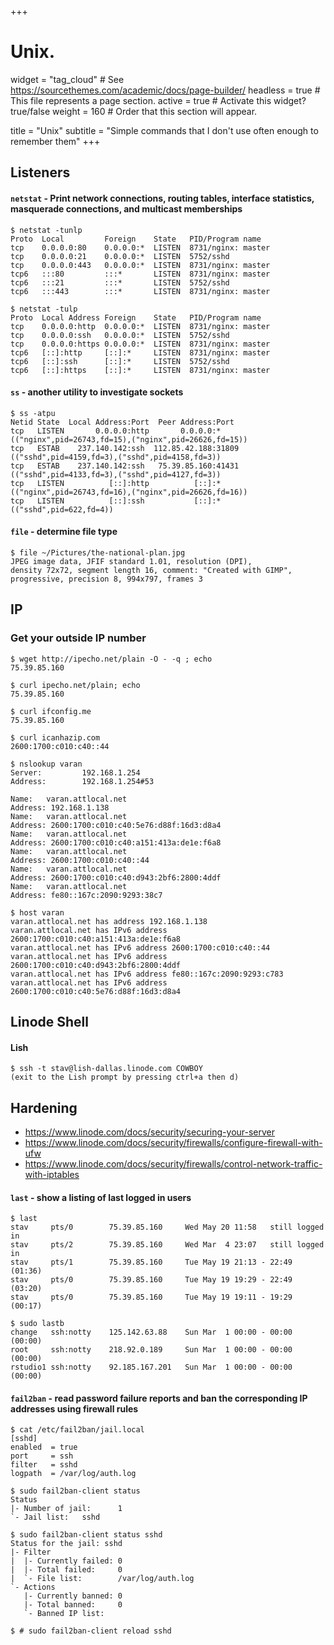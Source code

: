 +++
# Unix.
widget = "tag_cloud"  # See https://sourcethemes.com/academic/docs/page-builder/
headless = true  # This file represents a page section.
active = true  # Activate this widget? true/false
weight = 160  # Order that this section will appear.

title = "Unix"
subtitle = "Simple commands that I don't use often enough to remember them"
+++

## Listeners

#### `netstat` - Print network connections, routing tables, interface statistics, masquerade connections, and multicast memberships

```shell
$ netstat -tunlp
Proto  Local         Foreign    State   PID/Program name
tcp    0.0.0.0:80    0.0.0.0:*  LISTEN  8731/nginx: master
tcp    0.0.0.0:21    0.0.0.0:*  LISTEN  5752/sshd
tcp    0.0.0.0:443   0.0.0.0:*  LISTEN  8731/nginx: master
tcp6   :::80         :::*       LISTEN  8731/nginx: master
tcp6   :::21         :::*       LISTEN  5752/sshd
tcp6   :::443        :::*       LISTEN  8731/nginx: master

$ netstat -tulp
Proto  Local Address Foreign    State   PID/Program name
tcp    0.0.0.0:http  0.0.0.0:*  LISTEN  8731/nginx: master
tcp    0.0.0.0:ssh   0.0.0.0:*  LISTEN  5752/sshd
tcp    0.0.0.0:https 0.0.0.0:*  LISTEN  8731/nginx: master
tcp6   [::]:http     [::]:*     LISTEN  8731/nginx: master
tcp6   [::]:ssh      [::]:*     LISTEN  5752/sshd
tcp6   [::]:https    [::]:*     LISTEN  8731/nginx: master
```

#### `ss` - another utility to investigate sockets

```shell
$ ss -atpu
Netid State  Local Address:Port  Peer Address:Port
tcp   LISTEN       0.0.0.0:http       0.0.0.0:*      (("nginx",pid=26743,fd=15),("nginx",pid=26626,fd=15))
tcp   ESTAB    237.140.142:ssh  112.85.42.188:31809  (("sshd",pid=4159,fd=3),("sshd",pid=4158,fd=3))
tcp   ESTAB    237.140.142:ssh   75.39.85.160:41431  (("sshd",pid=4133,fd=3),("sshd",pid=4127,fd=3))
tcp   LISTEN          [::]:http          [::]:*      (("nginx",pid=26743,fd=16),("nginx",pid=26626,fd=16))
tcp   LISTEN          [::]:ssh           [::]:*      (("sshd",pid=622,fd=4))
```

#### `file` - determine file type

```shell
$ file ~/Pictures/the-national-plan.jpg
JPEG image data, JFIF standard 1.01, resolution (DPI),
density 72x72, segment length 16, comment: "Created with GIMP",
progressive, precision 8, 994x797, frames 3
```

## IP

### Get your outside IP number

```shell
$ wget http://ipecho.net/plain -O - -q ; echo
75.39.85.160

$ curl ipecho.net/plain; echo
75.39.85.160

$ curl ifconfig.me
75.39.85.160

$ curl icanhazip.com
2600:1700:c010:c40::44

$ nslookup varan
Server:         192.168.1.254
Address:        192.168.1.254#53

Name:   varan.attlocal.net
Address: 192.168.1.138
Name:   varan.attlocal.net
Address: 2600:1700:c010:c40:5e76:d88f:16d3:d8a4
Name:   varan.attlocal.net
Address: 2600:1700:c010:c40:a151:413a:de1e:f6a8
Name:   varan.attlocal.net
Address: 2600:1700:c010:c40::44
Name:   varan.attlocal.net
Address: 2600:1700:c010:c40:d943:2bf6:2800:4ddf
Name:   varan.attlocal.net
Address: fe80::167c:2090:9293:38c7

$ host varan
varan.attlocal.net has address 192.168.1.138
varan.attlocal.net has IPv6 address 2600:1700:c010:c40:a151:413a:de1e:f6a8
varan.attlocal.net has IPv6 address 2600:1700:c010:c40::44
varan.attlocal.net has IPv6 address 2600:1700:c010:c40:d943:2bf6:2800:4ddf
varan.attlocal.net has IPv6 address fe80::167c:2090:9293:c783
varan.attlocal.net has IPv6 address 2600:1700:c010:c40:5e76:d88f:16d3:d8a4
```

## Linode Shell

#### Lish

	$ ssh -t stav@lish-dallas.linode.com COWBOY
	(exit to the Lish prompt by pressing ctrl+a then d)

## Hardening

* https://www.linode.com/docs/security/securing-your-server
* https://www.linode.com/docs/security/firewalls/configure-firewall-with-ufw
* https://www.linode.com/docs/security/firewalls/control-network-traffic-with-iptables

#### `last` - show a listing of last logged in users

```shell
$ last
stav     pts/0        75.39.85.160     Wed May 20 11:58   still logged in
stav     pts/2        75.39.85.160     Wed Mar  4 23:07   still logged in
stav     pts/1        75.39.85.160     Tue May 19 21:13 - 22:49  (01:36)
stav     pts/0        75.39.85.160     Tue May 19 19:29 - 22:49  (03:20)
stav     pts/0        75.39.85.160     Tue May 19 19:11 - 19:29  (00:17)

$ sudo lastb
change   ssh:notty    125.142.63.88    Sun Mar  1 00:00 - 00:00  (00:00)
root     ssh:notty    218.92.0.189     Sun Mar  1 00:00 - 00:00  (00:00)
rstudio1 ssh:notty    92.185.167.201   Sun Mar  1 00:00 - 00:00  (00:00)
```

#### `fail2ban` - read password failure reports and ban the corresponding IP addresses using firewall rules

```shell
$ cat /etc/fail2ban/jail.local
[sshd]
enabled  = true
port     = ssh
filter   = sshd
logpath  = /var/log/auth.log

$ sudo fail2ban-client status
Status
|- Number of jail:      1
`- Jail list:   sshd

$ sudo fail2ban-client status sshd
Status for the jail: sshd
|- Filter
|  |- Currently failed: 0
|  |- Total failed:     0
|  `- File list:        /var/log/auth.log
`- Actions
   |- Currently banned: 0
   |- Total banned:     0
   `- Banned IP list:

$ # sudo fail2ban-client reload sshd
```
